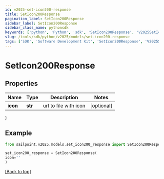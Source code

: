 ```yaml
---
id: v2025-set-icon200-response
title: SetIcon200Response
pagination_label: SetIcon200Response
sidebar_label: SetIcon200Response
sidebar_class_name: pythonsdk
keywords: ['python', 'Python', 'sdk', 'SetIcon200Response', 'V2025SetIcon200Response'] 
slug: /tools/sdk/python/v2025/models/set-icon200-response
tags: ['SDK', 'Software Development Kit', 'SetIcon200Response', 'V2025SetIcon200Response']
---
```


# SetIcon200Response


## Properties

Name | Type | Description | Notes
------------ | ------------- | ------------- | -------------
**icon** | **str** | url to file with icon | [optional] 
}

## Example

```python
from sailpoint.v2025.models.set_icon200_response import SetIcon200Response

set_icon200_response = SetIcon200Response(
icon=''
)

```
[[Back to top]](#) 

